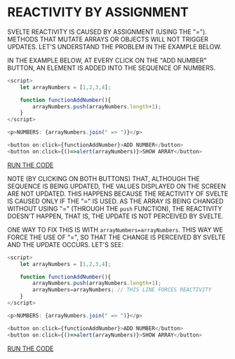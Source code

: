 # REACTIVITY BY ASSIGNMENT

SVELTE REACTIVITY IS CAUSED BY ASSIGNMENT (USING THE "="). METHODS THAT MUTATE ARRAYS OR OBJECTS WILL NOT TRIGGER UPDATES. LET'S UNDERSTAND THE PROBLEM IN THE EXAMPLE BELOW.

IN THE EXAMPLE BELOW, AT EVERY CLICK ON THE "ADD NUMBER" BUTTON, AN ELEMENT IS ADDED INTO THE SEQUENCE OF NUMBERS.

```javascript
<script>
    let arrayNumbers = [1,2,3,4];

    function functionAddNumber(){
        arrayNumbers.push(arrayNumbers.length+1);
    }
</script>

<p>NUMBERS: {arrayNumbers.join(" => ")}</p>

<button on:click={functionAddNumber}>ADD NUMBER</button>
<button on:click={()=>alert(arrayNumbers)}>SHOW ARRAY</button>
```

[RUN THE CODE](https://svelte.dev/repl/511451d9deb04a65bd77d281d1d73380?version=3.54.0)

NOTE (BY CLICKING ON BOTH BUTTONS) THAT, ALTHOUGH THE SEQUENCE IS BEING UPDATED, THE VALUES DISPLAYED ON THE SCREEN ARE NOT UPDATED. THIS HAPPENS BECAUSE THE REACTIVITY OF SVELTE IS CAUSED ONLY IF THE "=" IS USED. AS THE ARRAY IS BEING CHANGED WITHOUT USING "=" (THROUGH THE `push` FUNCTION), THE REACTIVITY DOESN'T HAPPEN, THAT IS, THE UPDATE IS NOT PERCEIVED BY SVELTE.

ONE WAY TO FIX THIS IS WITH `arrayNumbers=arrayNumbers`. THIS WAY WE FORCE THE USE OF "=", SO THAT THE CHANGE IS PERCEIVED BY SVELTE AND THE UPDATE OCCURS. LET'S SEE:

```javascript
<script>
    let arrayNumbers = [1,2,3,4];

    function functionAddNumber(){
        arrayNumbers.push(arrayNumbers.length+1);
        arrayNumbers=arrayNumbers; // THIS LINE FORCES REACTIVITY
    }
</script>

<p>NUMBERS: {arrayNumbers.join(" => ")}</p>

<button on:click={functionAddNumber}>ADD NUMBER</button>
<button on:click={()=>alert(arrayNumbers)}>SHOW ARRAY</button>
```

[RUN THE CODE](https://svelte.dev/repl/cae4260c6bac4c5ab2a7af3ebc412850?version=3.54.0)
